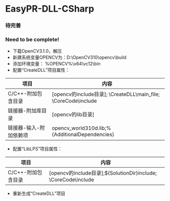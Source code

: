 # EasyPR-DLL-CSharp

### 待完善
### Need to be complete!
* 下载OpenCV3.1.0，解压
* 新建系统变量OPENCV为：D:\OpenCV310\opencv\build
* 添加环境变量： %OPENCV%\x64\vc12\bin
* 配置“CreateDLL”项目属性：

项目 | 内容
---------------------|--------------------------------------------------------------
C/C++-附加包含目录    | [opencv的include目录]; \CreateDLL\main_file; \CoreCode\include
链接器-附加库目录     | [opencv的lib目录]
链接器-输入-附加依赖项 | opencv_world310d.lib;%(AdditionalDependencies)

* 配置“LibLPS”项目属性：

项目 | 内容
---------------------|--------------------------------------------------------------
C/C++-附加包含目录    | [opencv的include目录];$(SolutionDir)include; \CoreCode\include

* 重新生成“CreateDLL”项目


